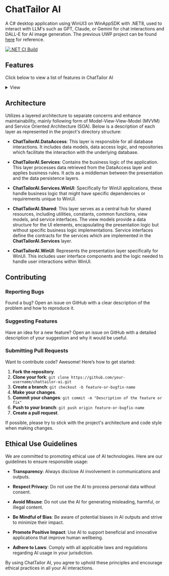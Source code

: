 # ChatTailor AI

A C# desktop application using WinUI3 on WinAppSDK with .NET8, used to interact with LLM's such as GPT, Claude, or Gemini for chat interactions and DALL-E for AI image generation. The previous UWP project can be found [here](https://github.com/hjo12/chattailor-ai-uwp) for reference.

[![.NET CI Build](https://github.com/hjo12/chattailor-ai/actions/workflows/ci.yml/badge.svg)](https://github.com/hjo12/chattailor-ai/actions/workflows/ci.yml)

## Features

Click below to view a list of features in ChatTailor AI

<details>
  <summary>View</summary>


- **API Integration**: Simplified setup requiring only an API key to connect with OpenAI, Anthropic, or Google AI models.

- **Customizable Interactions**: Users can configure the system messages, choose between streaming or complete responses, and adjust AI behavior through detailed parameter settings such as max tokens, temperature, and penalties.

- **Image Generation**: Incorporates DALLE2 and DALLE3 for generating images directly from textual prompts.

- **Vision AI Support**: Features include the ability to upload and analyze images using models like gpt-4-vision-preview and Claude-3.

- **AI Assistants**: Utilizes OpenAI's Assistants API to create and manage custom AI assistants.

- **Conversation Management**: Supports creating and retaining detailed conversation histories, allowing for persistent chat sessions.

- **Prompts Management**: Users can store and manage commonly used prompts to facilitate repeated use.

- **Display Options**: Supports various display configurations, including full screen, picture-in-picture, and movable window modes.

- **Learning Tools**: Allows users to experiment with model parameters, aiding in educational purposes and deeper understanding of AI functionalities.

- **Chat Customization**: Provides tools for managing chat context limits, including manual curation of message retention.

- **Import/Export Functions**: Supports importing and exporting conversation data in text format for backup or analysis.

- **Text-to-Speech and Speech-to-Text**: Integration with Azure speech services to convert AI responses into speech and vice versa.

- **Continuous Improvement**: Continuous updates to add new features such as markdown support and more efficient conversation storage.

- **Spotify Integration**: Enables control of Spotify functionalities directly through the application.

- **Voice Selection**: Offers a wide range of voice options for text-to-speech, including over 400 choices from Azure and Eleven Labs, with support for custom cloned voices.

</details>


## Architecture

Utilizes a layered architecture to separate concerns and enhance maintainability, mainly following form of Model-View-View-Model (MVVM) and Service Oriented Architecture (SOA). Below is a description of each layer as represented in the project's directory structure:

- **ChatTailorAI.DataAccess**: This layer is responsible for all database interactions. It includes data models, data access logic, and repositories which facilitate the interaction with the underlying database.

- **ChatTailorAI.Services**: Contains the business logic of the application. This layer processes data retrieved from the DataAccess layer and applies business rules. It acts as a middleman between the presentation and the data persistence layers.

- **ChatTailorAI.Services.WinUI**: Specifically for WinUI applications, these handle business logic that might have specific dependencies or requirements unique to WinUI.

- **ChatTailorAI.Shared**: This layer serves as a central hub for shared resources, including utilities, constants, common functions, view models, and service interfaces. The view models provide a data structure for the UI elements, encapsulating the presentation logic but without specific business logic implementations. Service interfaces define the contracts for the services which are implemented in the **ChatTailorAI.Services** layer.

- **ChatTailorAI.WinUI**: Represents the presentation layer specifically for WinUI. This includes user interface components and the logic needed to handle user interactions within WinUI.

## Contributing

### Reporting Bugs

Found a bug? Open an issue on GitHub with a clear description of the problem and how to reproduce it.

### Suggesting Features

Have an idea for a new feature? Open an issue on GitHub with a detailed description of your suggestion and why it would be useful.

### Submitting Pull Requests

Want to contribute code? Awesome! Here’s how to get started:
1. **Fork the repository**.
2. **Clone your fork**: `git clone https://github.com/your-username/chattailor-ai.git`
3. **Create a branch**: `git checkout -b feature-or-bugfix-name`
4. **Make your changes**.
5. **Commit your changes**: `git commit -m "Description of the feature or fix"`
6. **Push to your branch**: `git push origin feature-or-bugfix-name`
7. **Create a pull request**.

If possible, please try to stick with the project's architecture and code style when making changes. 

## Ethical Use Guidelines

We are committed to promoting ethical use of AI technologies. Here are our guidelines to ensure responsible usage:

- **Transparency**: Always disclose AI involvement in communications and outputs.

- **Respect Privacy**: Do not use the AI to process personal data without consent.

- **Avoid Misuse**: Do not use the AI for generating misleading, harmful, or illegal content.

- **Be Mindful of Bias**: Be aware of potential biases in AI outputs and strive to minimize their impact.

- **Promote Positive Impact**: Use AI to support beneficial and innovative applications that improve human wellbeing.

- **Adhere to Laws**: Comply with all applicable laws and regulations regarding AI usage in your jurisdiction.

By using ChatTailor AI, you agree to uphold these principles and encourage ethical practices in all your AI interactions.
